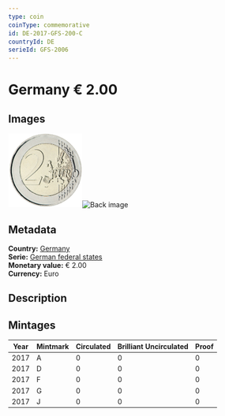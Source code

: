 ```yaml
---
type: coin
coinType: commemorative
id: DE-2017-GFS-200-C
countryId: DE
serieId: GFS-2006
---
```


# Germany € 2.00

## Images

<img src="../../Images/common-2007-200.png" height="150" alt="Front image"><img src="Images/DE-2017-200-000.png" height="150" alt="Back image">

## Metadata

**Country:** [Germany](../../Countries/Germany/index.md)\
**Serie:** [German federal states](index.md)\
**Monetary value:** € 2.00\
**Currency:** Euro

## Description


## Mintages

| Year | Mintmark | Circulated | Brilliant Uncirculated | Proof |
| ---- | -------- | ---------- | ---------------------- | ----- |
| 2017 | A | 0| 0 | 0 |
| 2017 | D | 0| 0 | 0 |
| 2017 | F | 0| 0 | 0 |
| 2017 | G | 0| 0 | 0 |
| 2017 | J | 0| 0 | 0 |
